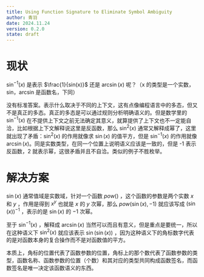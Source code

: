 ```yaml
---
title: Using Function Signature to Eliminate Symbol Ambiguity
author: 青羽
date: 2024.11.24
version: 0.2.0
state: draft
---
```


# 现状

$\sin^{-1}(x)$ 是表示 $\frac{1}{sin(x)}$ 还是 $\arcsin(x)$ 呢？（x 的类型是一个实数，sin，arcsin 是函数名，下同）

没有标准答案。表示什么取决于不同的上下文，这有点像编程语言中的多态，但又不是真正的多态。真正的多态是可以通过规则分析明确语义的。但是数学里的 $\sin^{-1}(x)$ 在不提供上下文之前无法确定其意义，就算提供了上下文也不一定能自洽，比如根据上下文解释说这里是反函数，那么 $\sin^{2}(x)$ 通常又解释成幂了，这里就出现了矛盾：$\sin^{2}(x)$ 的作用就像求 $\sin(x)$ 的值平方，但是 $\sin^{-1}(x)$ 的作用就像 $\arcsin(x)$。同是实数类型，在同一个位置上说明语义应该是一致的，但是 -1 表示反函数，2 就表示幂，这很矛盾并且不自洽。类似的例子不胜枚举。

# 解决方案

$\sin(x)$ 通常值域是实数域，针对一个函数 $pow()$ ，这个函数的参数是两个实数 $x$ 和 $y$ ，作用是得到 $x^y$ 也就是 $x$ 的 $y$ 次幂，那么 $pow(\sin(x), -1)$ 就应该写成 $(\sin(x))^{-1}$ ，表示的是 $\sin(x)$ 的 $-1$ 次幂。

至于 $\sin^{-1}(x)$ ，解释成 $\arcsin(x)$ 当然可以而且有意义，但是重点是要统一，所以在这种语义下 $\sin^{2}(x)$ 就应该表示 $\sin(\sin(x))$ ，因为这种语义下的角标数字代表的是对函数本身的复合操作而不是对函数值的平方。

本质上，角标的位置代表了函数参数的位置，角标上的那个数代表了函数参数的类型，函数名称、函数参数的位置（个数）和其对应的类型共同构成函数签名，而函数签名是唯一决定该函数语义的东西。

